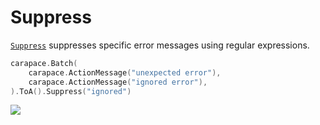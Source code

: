 # Suppress

[`Suppress`] suppresses specific error messages using regular expressions.

```go
carapace.Batch(
	carapace.ActionMessage("unexpected error"),
	carapace.ActionMessage("ignored error"),
).ToA().Suppress("ignored")
```

![](./suppress.cast)

[`Suppress`]: https://pkg.go.dev/github.com/carapace-sh/carapace#Action.Suppress
